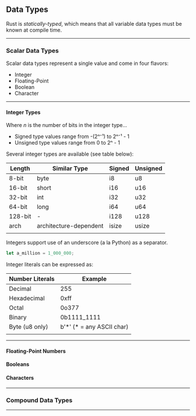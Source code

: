 ## Data Types ##

Rust is *statically-typed*, which means that all variable data types must be known at compile time.

---

### Scalar Data Types ###

Scalar data types represent a single value and come in four flavors:

* Integer
* Floating-Point
* Boolean
* Character

---

#### Integer Types ####

Where *n* is the number of bits in the integer type...
* Signed type values range from -(2ⁿ⁻¹) to 2ⁿ⁻¹ - 1
* Unsigned type values range from 0 to 2ⁿ - 1

Several integer types are available (see table below):

|Length|Similar Type|Signed|Unsigned|
|-|-|-|-|
|8-bit|byte|i8|u8|
|16-bit|short|i16|u16|
|32-bit|int|i32|u32|
|64-bit|long|i64|u64|
|128-bit|-|i128|u128|
|arch|architecture-dependent|isize|usize|
|||||

Integers support use of an underscore (a la Python) as a separator.
```rust
let a_million = 1_000_000;
```

Integer literals can be expressed as:

|Number Literals|Example|
|-|-|
|Decimal|255|
|Hexadecimal|0xff|
|Octal|0o377|
|Binary|0b1111_1111|
|Byte (u8 only)|b'\*' (* = any ASCII char)|
|||

---

#### Floating-Point Numbers ####

#### Booleans ####

#### Characters ####

---

### Compound Data Types ###

---
